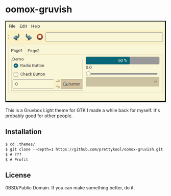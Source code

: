 # oomox-gruvish

![](scrn.png)

This is a Gruvbox Light theme for GTK I made a while back for myself.
It's probably good for other people.

## Installation
```
$ cd .themes/
$ git clone --depth=1 https://github.com/prettykool/oomox-gruvish.git
$ # ???
$ # Profit
```

## License
0BSD/Public Domain. If you can make something better, do it.
